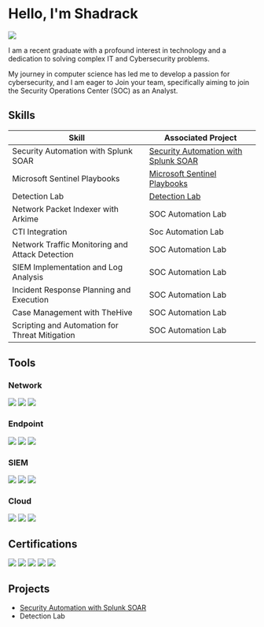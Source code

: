 # Hello, I'm Shadrack
<a href="https://linkedin.com/in/shadrack-essilfie"><img src="https://img.shields.io/badge/-LinkedIn-0072b1?&style=for-the-badge&logo=linkedin&logoColor=white" /></a>

I am a recent graduate with a profound interest in technology and a dedication to solving complex IT and Cybersecurity problems.

My journey in computer science has led me to develop a passion for cybersecurity, and I am eager to Join your team, specifically aiming to join the Security Operations Center (SOC) as an Analyst.

## Skills
| Skill                                         | Associated Project         |
|-----------------------------------------------|----------------------------|
| Security Automation with Splunk SOAR          | <a href="https://github.com/shadyxoxo/Detection-Lab/tree/main">Security Automation with Splunk SOAR </a>|
| Microsoft Sentinel Playbooks                  | <a href="https://github.com/shadyxoxo/Microsoft-Sentinel-Playbooks/tree/main">Microsoft Sentinel Playbooks</a>|
| Detection Lab                                 | <a href="https://github.com/shadyxoxo/Detection-Lab/tree/main">Detection Lab</a>| 
| Network Packet Indexer with Arkime            | SOC Automation Lab |
| CTI Integration                               | Soc Automation Lab |
| Network Traffic Monitoring and Attack Detection | SOC Automation Lab |
| SIEM Implementation and Log Analysis        | SOC Automation Lab|
| Incident Response Planning and Execution      | SOC Automation Lab|
| Case Management with TheHive                  | SOC Automation Lab|
| Scripting and Automation for Threat Mitigation | SOC Automation Lab|

## Tools
### Network
<div>
    <img src="https://img.shields.io/badge/-Wireshark-1679A7?&style=for-the-badge&logo=Wireshark&logoColor=white" />
    <img src="https://img.shields.io/badge/-Suricata-EF3B2D?&style=for-the-badge&logo=Suricata&logoColor=white" />
    <img src="https://img.shields.io/badge/-Zeek-777BB4?&style=for-the-badge&logo=Zeek&logoColor=white" />
</div>

### Endpoint
<div>
    <img src="https://img.shields.io/badge/-Microsoft_Defender_for_Endpoint-00A4EF?&style=for-the-badge&logo=Microsoft&logoColor=white" />
    <img src="https://img.shields.io/badge/-Velociraptor-4B275F?&style=for-the-badge&logo=Velociraptor&logoColor=white" />
    <img src="https://img.shields.io/badge/-CrowdStrike-E01E1F?style=for-the-badge&logo=CrowdStrike&logoColor=white" />
</div>

### SIEM
<div>
    <img src="https://img.shields.io/badge/-Microsoft_Sentinel-0078D4?&style=for-the-badge&logo=Microsoft&logoColor=white" />
    <img src="https://img.shields.io/badge/-Splunk-000000?&style=for-the-badge&logo=Splunk&logoColor=white" />
    <img src="https://img.shields.io/badge/-Elastic-005571?&style=for-the-badge&logo=Elastic&logoColor=white" />
</div>

### Cloud
<div>
    <img src="https://img.shields.io/badge/-Amazon_AWS-232F3E?style=for-the-badge&logo=AmazonAWS&logoColor=white" />
    <img src="https://img.shields.io/badge/-Google_Cloud-4285F4?style=for-the-badge&logo=GoogleCloud&logoColor=white" />
    <img src="https://img.shields.io/badge/-Microsoft_Azure-0078D4?style=for-the-badge&logo=MicrosoftAzure&logoColor=white" />
</div>

## Certifications
<div>
<img src="https://img.shields.io/badge/-Security%2B-FF0000?&style=for-the-badge&logo=CompTIA&logoColor=white" />
<img src="https://img.shields.io/badge/-Network%2B-007ACC?&style=for-the-badge&logo=CompTIA&logoColor=white" />
<img src="https://img.shields.io/badge/-A%2B-4D4D4D?&style=for-the-badge&logo=CompTIA&logoColor=white" />
<img src="https://img.shields.io/badge/-CDSA-006400?&style=for-the-badge&logoColor=white" />
<img src="https://img.shields.io/badge/-CCD-000080?&style=for-the-badge&logoColor=white" />
</div>

## Projects
- <a href="https://github.com/shadyxoxo/Detection-Lab/tree/main">Security Automation with Splunk SOAR</a>
- Detection Lab
